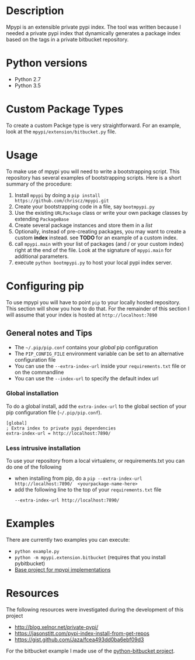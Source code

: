 # Description
Mpypi is an extensible private pypi index.
The tool was written because I needed a private pypi index
that dynamically generates a package index based on the
tags in a private bitbucket repository.

# Python versions
- Python 2.7
- Python 3.5

# Custom Package Types
To create a custom Packge type is very straightforward. For an example, look
at the `mpypi/extension/bitbucket.py` file.  

# Usage
To make use of mpypi you will need to write a bootstrapping script.
This repository has several examples of bootstrapping scripts.
Here is a short summary of the procedure:

1. Install `mpypi` by doing a `pip install https://github.com/chriscz/mpypi.git`
2. Create your bootstrapping code in a file, say `bootmpypi.py`
3. Use the existing `URLPackage` class or write your own package classes
   by extending `PackageBase`
4. Create several package instances and store them in a *list*
5. Optionally, instead of pre-creating packages, you may want to create a custom
   **index** instead. see **TODO** for an example of a custom index.
6. call `mpypi.main` with your list of packages (and / or your custom index) right at the end
   of the file. Look at the signature of `mpypi.main` for additional parameters.
7. execute `python bootmpypi.py` to host your local pypi index server.

# Configuring pip
To use mpypi you will have to point `pip` to your locally hosted repository.
This section will show you how to do that. For the remainder of this section
I will assume that your index is hosted at `http://localhost:7890`

## General notes and Tips
- The `~/.pip/pip.conf` contains your *global* pip configuration
- The `PIP_CONFIG_FILE` environment variable can be set to an alternative configuration file
- You can use the `--extra-index-url` inside your `requirements.txt` file or on the commandline
- You can use the `--index-url` to specify the default index url

### Global installation
To do a global install, add the `extra-index-url` to the global section of
your pip configuration file (`~/.pip/pip.conf`).
```
[global]
; Extra index to private pypi dependencies
extra-index-url = http://localhost:7890/
```
### Less intrusive installation
To use your repository from a local virtualenv, or requirements.txt you can do one of the following
 - when installing from pip, do a `pip --extra-index-url http://localhost:7890/  <yourpackage-name-here>`
 - add the following line to the top of your `requirements.txt` file
    ```
    --extra-index-url http://localhost:7890/
    ```

# Examples
There are currently two examples you can execute:
- `python example.py`
- `python -m mpypi.extension.bitbucket` (requires that you install pybitbucket)
- [Base project for mpypi implementations](https://github.com/chriscz/mpypi-scaffold)

# Resources
The following resources were investigated during the development of this project
- http://blog.xelnor.net/private-pypi/
- https://jasonstitt.com/pypi-index-install-from-get-repos
- https://gist.github.com/Jaza/fcea493dd0ba6ebf09d3


For the bitbucket example I made use of the [python-bitbucket project](https://bitbucket.org/atlassian/python-bitbucket).
